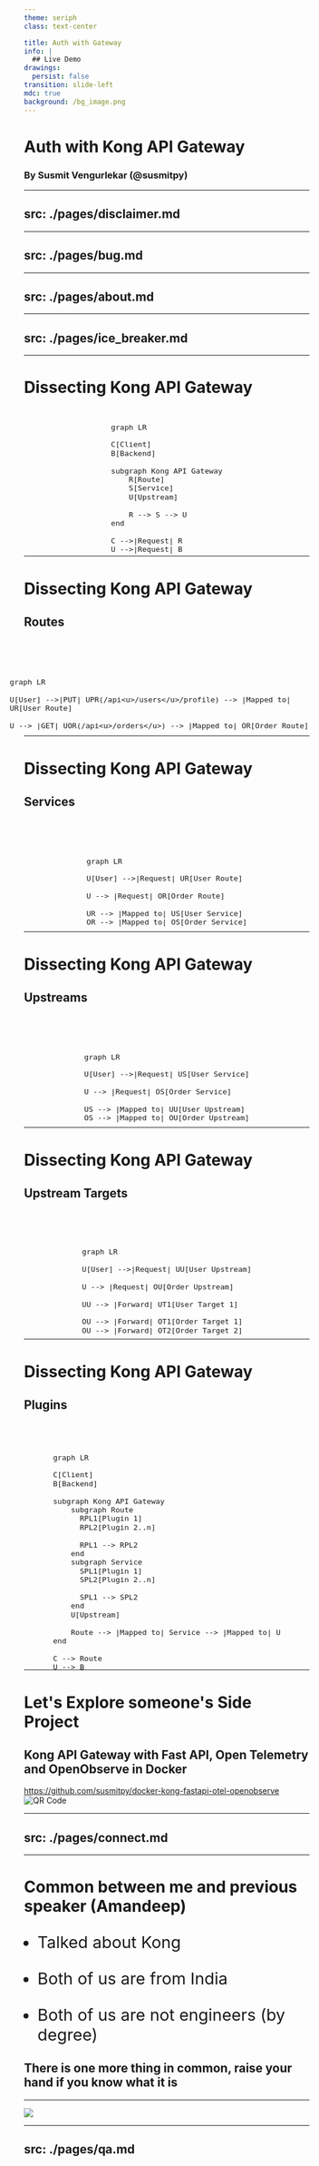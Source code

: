 ```yaml
---
theme: seriph
class: text-center

title: Auth with Gateway
info: |
  ## Live Demo
drawings:
  persist: false
transition: slide-left
mdc: true
background: /bg_image.png
---
```


# Auth with Kong API Gateway

### By Susmit Vengurlekar (@susmitpy)

---
src: ./pages/disclaimer.md
---

---
src: ./pages/bug.md
---


---
src: ./pages/about.md
---

---
src: ./pages/ice_breaker.md
---

---

# Dissecting Kong API Gateway

```mermaid
graph LR

C[Client]
B[Backend]

subgraph Kong API Gateway
    R[Route]
    S[Service]
    U[Upstream]

    R --> S --> U
end

C -->|Request| R
U -->|Request| B
```

<style>
    .mermaid {
        display: flex;
        justify-content: center;
        margin-top: 7em;
        scale: 1.3;
    }
</style>


---

# Dissecting Kong API Gateway

## Routes

<br/>

```mermaid
graph LR

U[User] -->|PUT| UPR(/api<u>/users</u>/profile) --> |Mapped to| UR[User Route]

U --> |GET| UOR(/api<u>/orders</u>) --> |Mapped to| OR[Order Route]
```

<style>
    .mermaid {
        display: flex;
        justify-content: center;
        margin-top: 4em;
        scale: 1.6;
    }
</style>

---

# Dissecting Kong API Gateway

## Services

<br/>

```mermaid
graph LR

U[User] -->|Request| UR[User Route]

U --> |Request| OR[Order Route]

UR --> |Mapped to| US[User Service]
OR --> |Mapped to| OS[Order Service]
```

<style>
    .mermaid {
        display: flex;
        justify-content: center;
        margin-top: 4em;
        scale: 1.6;
    }
</style>

---

# Dissecting Kong API Gateway

## Upstreams

<br/>

```mermaid
graph LR

U[User] -->|Request| US[User Service]

U --> |Request| OS[Order Service]

US --> |Mapped to| UU[User Upstream]
OS --> |Mapped to| OU[Order Upstream]
```

<style>
    .mermaid {
        display: flex;
        justify-content: center;
        margin-top: 4em;
        scale: 1.6;
    }
</style>

---

# Dissecting Kong API Gateway

## Upstream Targets

<br/>

```mermaid
graph LR

U[User] -->|Request| UU[User Upstream]

U --> |Request| OU[Order Upstream]

UU --> |Forward| UT1[User Target 1]

OU --> |Forward| OT1[Order Target 1]
OU --> |Forward| OT2[Order Target 2]
```

<style>
    .mermaid {
        display: flex;
        justify-content: center;
        margin-top: 4em;
        scale: 1.6;
    }
</style>


---

# Dissecting Kong API Gateway

## Plugins

<br/>

```mermaid
graph LR

C[Client]
B[Backend]

subgraph Kong API Gateway
    subgraph Route
      RPL1[Plugin 1]
      RPL2[Plugin 2..n]

      RPL1 --> RPL2
    end
    subgraph Service
      SPL1[Plugin 1]
      SPL2[Plugin 2..n]

      SPL1 --> SPL2
    end
    U[Upstream]

    Route --> |Mapped to| Service --> |Mapped to| U
end

C --> Route
U --> B
```

<style>
    .mermaid {
        display: flex;
        justify-content: center;
        margin-top: 4em;
        scale: 1.1;
    }
</style>


---

# Let's Explore someone's Side Project

<h2>Kong API Gateway with Fast API, Open Telemetry and OpenObserve in Docker </h2>


<div class="flex justify-between mt-6">
  <div class="text-2xl break-words w-1/2 pl-1 flex items-center">
    <a href="https://github.com/susmitpy/docker-kong-fastapi-otel-openobserve">https://github.com/susmitpy/docker-kong-fastapi-otel-openobserve</a>
  </div>
  <div class="w-1/2 flex ml-5 items-center">
    <img src="/kong_auth/kong_auth.png" alt="QR Code">
  </div>
</div>

---
src: ./pages/connect.md
---

---

# Common between me and previous speaker (Amandeep)

* Talked about Kong

* Both of us are from India

* Both of us are not engineers (by degree)

<v-click>

## There is one more thing in common, raise your hand if you know what it is

</v-click>

<style>
  li {
    font-size: 1.8rem;
  }
</style>

---

<div class="flex">
  <div class="w-7/10 pr-4">
    <SlidevVideo autoplay>
      <source src="/ruparel meme.mp4" type="video/mp4" />
    </SlidevVideo>
  </div>
  <div class="w-3/10">
    <img src="/ruparel_selfie.jpeg"/>
  </div>
</div>

---
src: ./pages/qa.md
---
